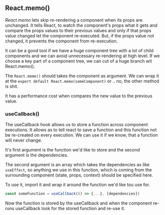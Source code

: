 ## React.memo() 

*React.memo* lets skip re-rendering a component when its props are unchanged. It tells React, to watch the component's props what it gets and compare the props values to their previous values and only if that props value changed let the component re-executed. But, if the props value not changed, it prevents the component from re-execution.

It can be a good tool if we have a huge component tree with a lot of child components and we can avoid unnecessary re-rendering at high level. If we choose a key part of a component tree, we can cut of a huge branch wit React.memo().

The `React.memo()` should takes the component as argument. We can wrap it at the `export default React.memo(someComponent)` or .. no, the other method is shit.

It has a performance cost when compares the new value to the previous value.

### useCallback()

The useCallback hook allows us to store a function across component executions. It allows as to tell react to save a function and this function not be re-created on every execution. We can use it if we know, that a function will never change.

It's first argument is the function we'd like to store and the second argument is the dependencies.

The second argument is an array which takes the dependencies as like `useEffect`, so anything we use in this function, which is coming from the surrounding component (state, props, context) should be specified here.

To use it, import it and wrap it around the function we'd like tou use for.

```js
const someFunction = useCallback(() => {...}, [dependencies])
```

Now the function is stored by the useCallback and when the component re-runs useCallback look for the stored function and re-use it.